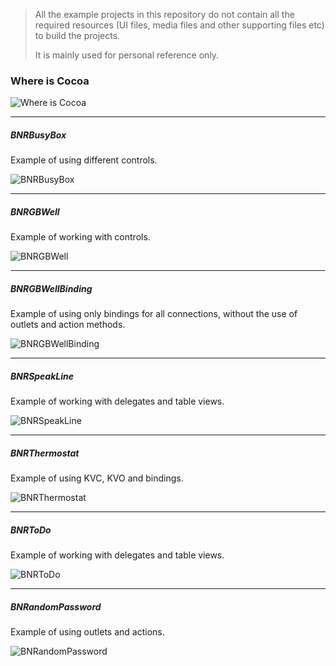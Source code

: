 
> All the example projects in this repository do not contain all the required resources (UI files, media files and other supporting files etc) to build the projects. 
>
> It is mainly used for personal reference only.

### Where is Cocoa ###

![Where is Cocoa](http://choonsiong.com/public/pic/where_is_cocoa.png)

- - -

##### BNRBusyBox #####

Example of using different controls.

![BNRBusyBox](http://choonsiong.com/public/pic/BNRBusyBox.png)

- - -

##### BNRGBWell #####

Example of working with controls.

![BNRGBWell](http://choonsiong.com/public/pic/BNRGBWell.png)

- - -

##### BNRGBWellBinding #####

Example of using only bindings for all connections, without the use of outlets and action methods.

![BNRGBWellBinding](http://choonsiong.com/public/pic/BNRGBWellBinding1.png)

- - -

##### BNRSpeakLine #####

Example of working with delegates and table views.

![BNRSpeakLine](http://choonsiong.com/public/pic/BNRSpeakLine.png)

- - -

##### BNRThermostat #####

Example of using KVC, KVO and bindings.

![BNRThermostat](http://choonsiong.com/public/pic/BNRThermostat.png)

- - -

##### BNRToDo #####

Example of working with delegates and table views.

![BNRToDo](http://choonsiong.com/public/pic/BNRToDo.png)

- - -

##### BNRandomPassword #####

Example of using outlets and actions.

![BNRandomPassword](http://choonsiong.com/public/pic/BNRandomPassword.png)
